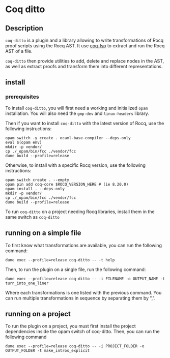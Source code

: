 # Coq ditto

## Description

`coq-ditto` is a plugin and a library allowing to write transformations of Rocq proof scripts using the Rocq AST.
It use [coq-lsp](https://github.com/ejgallego/coq-lsp) to extract and run the Rocq AST of a file.

`coq-ditto` then provide utilities to add, delete and replace nodes in the AST, as well as extract proofs and 
transform them into different representations.

## install


### prerequisites

To install `coq-ditto`, you will first need a working and initialized `opam` installation.
You will also need the `gmp-dev` and `linux-headers` library.

Then if you want to install `coq-ditto` with the latest version of Rocq, use the following instructions:
```shell
opam switch -y create . ocaml-base-compiler --deps-only
eval $(opam env)
mkdir -p vendor/
cp ./_opam/bin/fcc ./vendor/fcc
dune build --profile=release
```
Otherwise, to install with a specific Rocq version, use the following instructions:
```shell
opam switch create . --empty
opam pin add coq-core $ROCQ_VERSION_HERE # (ie 8.20.0)
opam install . --deps-only
mkdir -p vendor/
cp ./_opam/bin/fcc ./vendor/fcc
dune build --profile=release
```

To run `coq-ditto` on a project needing Rocq libraries, install them in the same switch as `coq-ditto`

## running on a simple file

To first know what transformations are available, you can run the following command:

``` shell
dune exec --profile=release coq-ditto -- -t help
```

Then, to run the plugin on a single file, run the following command:

```shell
dune exec --profile=release coq-ditto -- -i FILENAME -o OUTPUT_NAME -t turn_into_one_liner
```
Where each transformations is one listed with the previous command. You can run multiple transformations in sequence by separating them by ",".

## running on a project

To run the plugin on a project, you must first install the project dependencies inside the opam switch of coq-ditto.
Then, you can run the following command
```shell
dune exec --profile=release coq-ditto -- -i PROJECT_FOLDER -o OUTPUT_FOLDER -t make_intros_explicit
```

